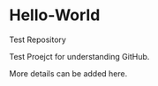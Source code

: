 # Hello-World
Test Repository

Test Proejct for understanding GitHub.

More details can be added here.
